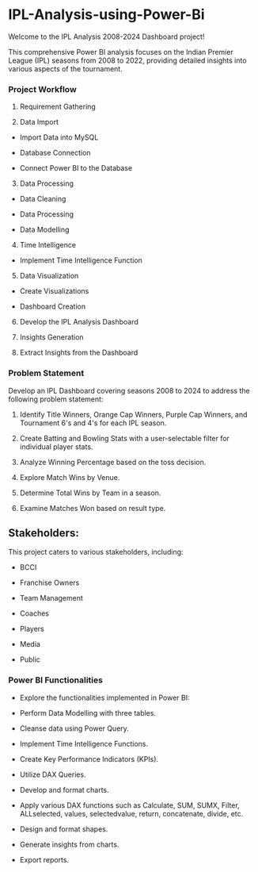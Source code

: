 # IPL-Analysis-using-Power-Bi
Welcome to the IPL Analysis 2008-2024 Dashboard project! 

This comprehensive Power BI analysis focuses on the Indian Premier League (IPL) seasons from 2008 to 2022, providing detailed insights into various aspects of the tournament.

### Project Workflow

1. Requirement Gathering

2. Data Import

  * Import Data into MySQL

  * Database Connection

  * Connect Power BI to the Database

3. Data Processing

  * Data Cleaning

  * Data Processing
  
  * Data Modelling

4. Time Intelligence

  * Implement Time Intelligence Function

5. Data Visualization

  * Create Visualizations

  * Dashboard Creation

6. Develop the IPL Analysis Dashboard

7. Insights Generation

8. Extract Insights from the Dashboard

### Problem Statement

Develop an IPL Dashboard covering seasons 2008 to 2024 to address the following problem statement:

1. Identify Title Winners, Orange Cap Winners, Purple Cap Winners, and Tournament 6's and 4's for each IPL season.

2. Create Batting and Bowling Stats with a user-selectable filter for individual player stats.

3. Analyze Winning Percentage based on the toss decision.

4. Explore Match Wins by Venue.

5. Determine Total Wins by Team in a season.

6. Examine Matches Won based on result type.

## Stakeholders:

This project caters to various stakeholders, including:

* BCCI

* Franchise Owners

* Team Management

* Coaches

* Players

* Media

* Public

### Power BI Functionalities
* Explore the functionalities implemented in Power BI:

* Perform Data Modelling with three tables.

* Cleanse data using Power Query.

* Implement Time Intelligence Functions.

* Create Key Performance Indicators (KPIs).

* Utilize DAX Queries.

* Develop and format charts.

* Apply various DAX functions such as Calculate, SUM, SUMX, Filter, ALLselected, values, selectedvalue, return, concatenate, divide, etc.

* Design and format shapes.

* Generate insights from charts.

* Export reports.
